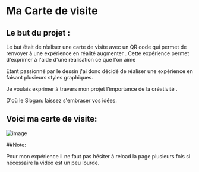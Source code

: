 # Ma Carte de visite

## Le but du projet :

Le but était de réaliser une carte de visite avec un QR code qui permet de renvoyer à une expérience en réalité augmenter .
Cette expérience permet d'exprimer à l'aide d'une réalisation ce que l'on aime 

Étant passionné par le dessin j'ai donc décidé de réaliser une expérience en faisant plusieurs styles graphiques.

Je voulais exprimer à travers mon projet l'importance de la créativité .

D'où le Slogan: laissez s'embraser vos idées.
## Voici ma carte de visite:
![image](https://github.com/MathisBYR/ARcardexp/assets/144129091/25e4761f-6be4-4e64-ae44-e16a23639fbc)


##Note:

Pour mon expérience il ne faut pas hésiter à reload la page plusieurs fois si nécessaire la vidéo est un peu lourde.


